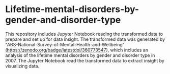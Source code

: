 #  Lifetime-mental-disorders-by-gender-and-disorder-type

This repository includes Jupyter Notebook reading the transformed data to prepare and set up for data insight.
The transformed data was generated by "ABS-National-Survey-of-Mental-Health-and-Wellbeing"(https://zenodo.org/badge/latestdoi/360773547), which includes an analysis of the lifetime mental disorders by gender and disorder type in 2007.
The Jupyter Notebook read the transformed data to extract insight by visualizing data.

